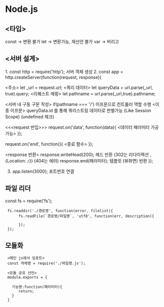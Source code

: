 # Node.js

<h2><타입></h2>
const -> 변환 불가
let -> 변환가능, 재선언 불가
var -> 버리고

<h2><서버 설계></h2>
1. const http = require('http'); 서버 객체 생성
2. const app = http.createServer(function(request, response){

  <주소> let _url = request.url;
  <쿼리 데이터> let queryData = url.parse(_url, true).query;
  <리퀘스트 매핑> let pathname = url.parse(_url,true).pathname;
   
   
   <서버 내 구동 구문 작성>
   if(pathname === '/') 이프문으로 컨트롤러 역할 수행 
      <이중 이프문>
        queryData.id 를 통해 쿼리스트링 데이터로 판별가능 (Like Session Scope)
        (undefined 체크)
   
   <<<request 반입>>>
   request.on('data', function(data){
      <데이터 패러미터 가공가능>
   });
   
   request.on('end', function(){
      <종료 함수>
   });
   
   
   <response 반환>
   response.writeHead(200); 헤드 반환 
      (302는 리다이렉션 , {Location: `/`})
      (404는 에러)
   response.end(패러미터); 템플릿 (뷰화면) 반환
});

     

3. app.listen(3000); 포트번호 연결

          

<h2>파일 리더</h2>
const fs = require('fs');
     
     fs.readdir('./경로명', function(error, filelist){
          fs.readFile(`경로명/파일명`, 'utf8', function(err, description){
        
          });
     });
     
<h2>모듈화</h2>
     
     <메인 js에서 임포트>
     const 객체명 = require('./파일명.js');
       
     <모듈 공유 선언>
     module.exports = {
     
       기능명:function(패러미터){
          return;
       }
     }
     
